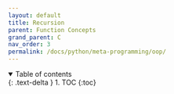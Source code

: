 ```yaml
---
layout: default
title: Recursion
parent: Function Concepts
grand_parent: C
nav_order: 3
permalink: /docs/python/meta-programming/oop/
---
```


<details open markdown="block">
  <summary>
    Table of contents
  </summary>
  {: .text-delta }
1. TOC
{:toc}
</details>


## 